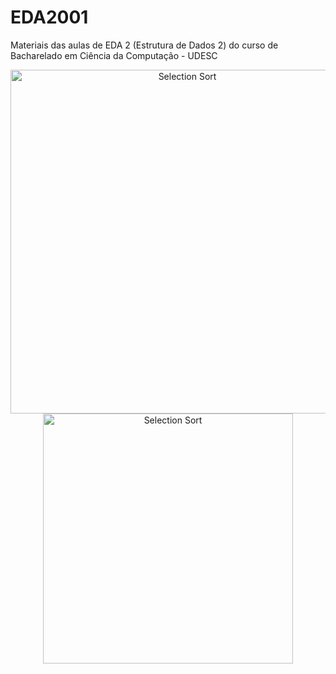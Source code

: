 # EDA2001
Materiais das aulas de EDA 2 (Estrutura de Dados 2) do curso de Bacharelado em Ciência da Computação - UDESC

<p align="center">
  <img class="gatsby-resp-image-image" src="https://upload.wikimedia.org/wikipedia/commons/f/fe/Heap_sort_example.gif" width="550" title="Selection Sort">
  <img src="https://www.ime.usp.br/~pf/algoritmos/aulas/img/Heapsort-github.gif" width="400" title="Selection Sort">
</p>
